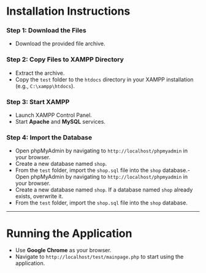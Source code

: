 # Installation Instructions

### Step 1: Download the Files
- Download the provided file archive.

### Step 2: Copy Files to XAMPP Directory
- Extract the archive.
- Copy the `test` folder to the `htdocs` directory in your XAMPP installation (e.g., `C:\xampp\htdocs`).

### Step 3: Start XAMPP
- Launch XAMPP Control Panel.
- Start **Apache** and **MySQL** services.

### Step 4: Import the Database
- Open phpMyAdmin by navigating to `http://localhost/phpmyadmin` in your browser.
- Create a new database named `shop`.
- From the `test` folder, import the `shop.sql` file into the `shop` database.- Open phpMyAdmin by navigating to `http://localhost/phpmyadmin` in your browser.
- Create a new database named `shop`. If a database named `shop` already exists, overwrite it.
- From the `test` folder, import the `shop.sql` file into the `shop` database.

---

# Running the Application

- Use **Google Chrome** as your browser.
- Navigate to `http://localhost/test/mainpage.php` to start using the application.

